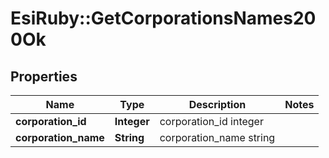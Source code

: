 # EsiRuby::GetCorporationsNames200Ok

## Properties
Name | Type | Description | Notes
------------ | ------------- | ------------- | -------------
**corporation_id** | **Integer** | corporation_id integer | 
**corporation_name** | **String** | corporation_name string | 



